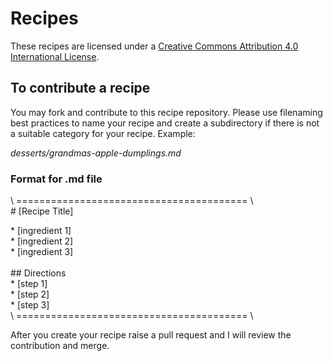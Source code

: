 # Recipes
These recipes are licensed under a <a rel="license" href="http://creativecommons.org/licenses/by/4.0/">Creative Commons Attribution 4.0 International License</a>.

## To contribute a recipe
You may fork and contribute to this recipe repository.  Please use filenaming best practices to name your recipe and create a subdirectory if there is not a suitable category for your recipe.  Example:

*desserts/grandmas-apple-dumplings.md*

### Format for .md file

\\ ======================================== \\<br/>
\# [Recipe Title]<br/>

\* [ingredient 1]<br/>
\* [ingredient 2]<br/>
\* [ingredient 3]<br/>
<br/>
\## Directions<br/>
\* [step 1]<br/>
\* [step 2]<br/>
\* [step 3]<br/>
\\ ======================================== \\<br/>

After you create your recipe raise a pull request and I will review the contribution and merge.


